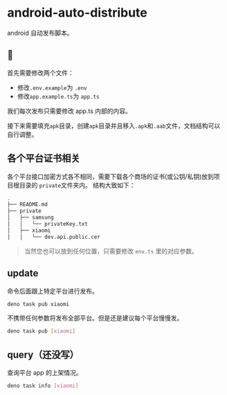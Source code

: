 # android-auto-distribute

android 自动发布脚本。

## 🍟

首先需要修改两个文件：

- 修改`.env.example`为 `.env`
- 修改`app.example.ts`为 `app.ts`

我们每次发布只需要修改 app.ts 内部的内容。

接下来需要填充`apk`目录，创建`apk`目录并且移入`.apk`和`.aab`文件，文档结构可以自行调整。

## 各个平台证书相关

各个平台接口加密方式各不相同，需要下载各个商场的证书(或公钥/私钥)放到项目根目录的 `private`文件夹内。
结构大致如下：

```bash
.
├── README.md
├── private
│   ├── samsung
│   │   └── privateKey.txt
│   ├── xiaomi
│   │   └── dev.api.public.cer
```

> 当然您也可以放到任何位置，只需要修改 `env.ts` 里的对应参数。

## update

命令后面跟上特定平台进行发布。

```bash
deno task pub xiaomi
```

不携带任何参数将发布全部平台。但是还是建议每个平台慢慢发。

```bash
deno task pub [xiaomi]
```

## query（还没写）

查询平台 app 的上架情况。

```bash
deno task info [xiaomi]
```
